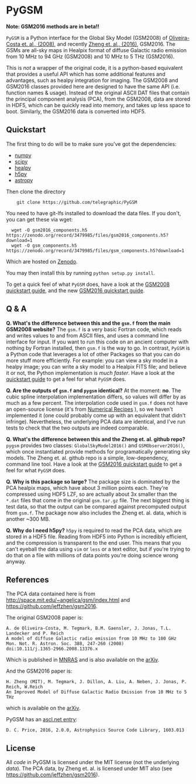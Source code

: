 PyGSM
=====

**Note: GSM2016 methods are in beta!!**

`PyGSM` is a Python interface for the Global Sky Model (GSM2008) of [Oliveira-Costa et. al., (2008)](http://onlinelibrary.wiley.com/doi/10.1111/j.1365-2966.2008.13376.x/abstract), and recently [Zheng et. al., (2016)](http://arxiv.org/abs/1605.04920), GSM2016.  The GSMs are all-sky maps in Healpix format of diffuse Galactic radio emission
from 10 MHz to 94 GHz (GSM2008) and 10 MHz to 5 THz (GSM2016).

This is *not* a wrapper of the original code, it is a python-based equivalent
that provides a useful API which has some additional features and advantages, such as healpy integration for imaging. The GSM2008 and GSM2016 classes provided here are designed to have the same API (i.e. function names & usage).
Instead of the original ASCII DAT files that contain the principal component analysis
(PCA), from the GSM2008, data are stored in HDF5, which can be quickly read into memory, and takes up less space to boot.
Similarly, the GSM2016 data is converted into HDF5. 

Quickstart
----------

The first thing to do will be to make sure you've got the dependencies: 

* [numpy](http://www.numpy.org/)
* [scipy](http://www.scipy.org/install.html)
* [healpy](http://healpy.readthedocs.org/en/latest/)
* [h5py](http://www.h5py.org/)
* [astropy](http://www.astropy.org/)

Then clone the directory

        git clone https://github.com/telegraphic/PyGSM
        
You need to have git-lfs installed to download the data files. If you don't, you can get these via wget:

      wget -O gsm2016_components.h5 https://zenodo.org/record/3479985/files/gsm2016_components.h5?download=1
      wget -O gsm_components.h5 https://zenodo.org/record/3479985/files/gsm_components.h5?download=1

Which are hosted on [Zenodo](https://zenodo.org/record/3479985#.XaASx79S-AY).

You may then install this by running `python setup.py install`.

To get a quick feel of what `PyGSM` does, have a look at the 
[GSM2008 quickstart guide](http://nbviewer.ipython.org/github/telegraphic/PyGSM/blob/master/docs/pygsm_quickstart.ipynb), and the new
[GSM2016 quickstart guide](http://nbviewer.ipython.org/github/telegraphic/PyGSM/blob/master/docs/pygsm2016_quickstart.ipynb).

Q & A
-----

**Q. What's the difference between this and the `gsm.f` from the main GSM2008 website?**
     The `gsm.f` is a very basic Fortran code, which reads and writes values to and from
     ASCII files, and uses a command line interface for input. If you want to run this code
     on an ancient computer with nothing by Fortran installed, then `gsm.f` is the way to go. 
     In contrast, `PyGSM` is a Python code that leverages a lot of other Packages so that you 
     can do more stuff more efficiently. For example: you can view a sky model in a healpy 
     image; you can write a sky model to a Healpix FITS file; and believe it or not, the 
     Python implementation is *much faster*. Have a look at the 
     [quickstart guide](http://nbviewer.ipython.org/github/telegraphic/PyGSM/blob/master/docs/pygsm_quickstart.ipynb)
     to get a feel for what `PyGSM` does.

**Q. Are the outputs of `gsm.f` and `pygsm` identical?** At the moment: **no**. The cubic
     spline interpolation implementation differs, so values will differ by as much as 
     a few percent. The interpolation code used in `gsm.f` does not have an open-source
     license (it's from [Numerical Recipes](http://www.nr.com/licenses/) ), so we haven't 
     implemented it (one could probably come up with an equivalent that didn't infringe).
     Nevertheless, the underlying PCA data are identical, and I've run tests to check that
     the two outputs are indeed comparable. 

**Q. What's the difference between this and the Zheng et. al. github repo?**
     `pygsm` provides two classes: `GlobalSkyModel2016()` and `GSMObserver2016()`, which once instantiated
     provide methods for programatically generating sky models. The Zheng et. al. github repo is a 
     simple, low-dependency, command line tool. Have a look at the 
     [GSM2016 quickstart guide](http://nbviewer.ipython.org/github/telegraphic/PyGSM/blob/master/docs/pygsm2016_quickstart.ipynb)
     to get a feel for what `PyGSM` does.

**Q. Why is this package so large?**
     The package size is dominated by the PCA healpix maps, which have about 3 million points each.
     They're compressed using HDF5 LZF, so are actually about 3x smaller than the `*.dat`
     files that come in the original `gsm.tar.gz` file. The next biggest thing is test data,
     so that the output can be compared against precomputed output from `gsm.f`. The package now also includes
     the Zheng et. al. data, which is another ~300 MB.

**Q. Why do I need h5py?**
     `h5py` is required to read the PCA data, which are stored in a HDF5 file. Reading from
     HDF5 into Python is incredibly efficient, and the compression is transparent to the end user.
     This means that you can't eyeball the data using `vim` or `less` or a text editor, but if
     you're trying to do that on a file with millions of data points you're doing science wrong anyway.
   

References
----------

The PCA data contained here is from http://space.mit.edu/~angelica/gsm/index.html and
https://github.com/jeffzhen/gsm2016.

The original GSM2008 paper is:

```
A. de Oliveira-Costa, M. Tegmark, B.M. Gaensler, J. Jonas, T.L. Landecker and P. Reich
A model of diffuse Galactic radio emission from 10 MHz to 100 GHz
Mon. Not. R. Astron. Soc. 388, 247-260 (2008)
doi:10.111/j.1365-2966.2008.13376.x
```

Which is published in [MNRAS](http://onlinelibrary.wiley.com/doi/10.1111/j.1365-2966.2008.13376.x/abstract)
and is also available on the [arXiv](http://arxiv.org/abs/0802.1525).

And the GSM2016 paper is:

```
H. Zheng (MIT), M. Tegmark, J. Dillon, A. Liu, A. Neben, J. Jonas, P. Reich, W.Reich
An Improved Model of Diffuse Galactic Radio Emission from 10 MHz to 5 THz
```

which is available on the [arXiv](http://arxiv.org/abs/1605.04920).

PyGSM has an [ascl.net entry](https://ascl.net/1603.013):

```
D. C. Price, 2016, 2.0.0, Astrophysics Source Code Library, 1603.013
```

License
-------

All *code* in PyGSM is licensed under the MIT license (not the underlying *data*). The PCA data, by Zheng et. al. is licensed under MIT also (see https://github.com/jeffzhen/gsm2016).
